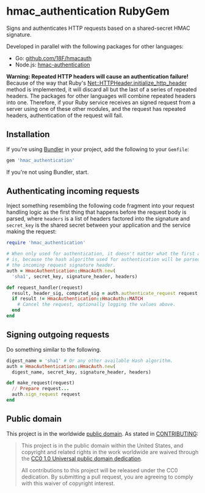 # hmac_authentication RubyGem

Signs and authenticates HTTP requests based on a shared-secret HMAC signature.

Developed in parallel with the following packages for other languages:
- Go: [github.com/18F/hmacauth](https://github.com/18F/hmacauth/)
- Node.js: [hmac-authentication](https://www.npmjs.com/package/hmac-authentication)

**Warning: Repeated HTTP headers will cause an authentication failure!**
Because of the way that Ruby's
[Net::HTTPHeader.initialize_http_header](https://github.com/rubysl/rubysl-net-http/blob/2.0/lib/net/http/header.rb)
method is implemented, it will discard all but the last of a series of
repeated headers. The packages for other languages will combine repeated
headers into one. Therefore, if your Ruby service receives an signed request
from a server using one of these other modules, and the request has repeated
headers, authentication of the request will fail.

## Installation

If you're using [Bundler](http://bundler.io) in your project, add the
following to your `Gemfile`:

```ruby
gem 'hmac_authentication'
```

If you're not using Bundler, start.

## Authenticating incoming requests

Inject something resembling the following code fragment into your request
handling logic as the first thing that happens before the request body is
parsed, where `headers` is a list of headers factored into the signature and
`secret_key` is the shared secret between your application and the service
making the request:

```ruby
require 'hmac_authentication'

# When only used for authentication, it doesn't matter what the first argument
# is, because the hash algorithm used for authentication will be parsed from
# the incoming request signature header.
auth = HmacAuthentication::HmacAuth.new(
  'sha1', secret_key, signature_header, headers)

def request_handler(request)
  result, header_sig, computed_sig = auth.authenticate_request request
  if result != HmacAuthentication::HmacAuth::MATCH
    # Cancel the request, optionally logging the values above.
  end
end
```

## Signing outgoing requests

Do something similar to the following.

```ruby
digest_name = 'sha1' # Or any other available Hash algorithm.
auth = HmacAuthentication::HmacAuth.new(
  digest_name, secret_key, signature_header, headers)

def make_request(request)
  // Prepare request...
  auth.sign_request request
end
```

## Public domain

This project is in the worldwide [public domain](LICENSE.md). As stated in [CONTRIBUTING](CONTRIBUTING.md):

> This project is in the public domain within the United States, and copyright and related rights in the work worldwide are waived through the [CC0 1.0 Universal public domain dedication](https://creativecommons.org/publicdomain/zero/1.0/).
>
> All contributions to this project will be released under the CC0
>dedication. By submitting a pull request, you are agreeing to comply
>with this waiver of copyright interest.

